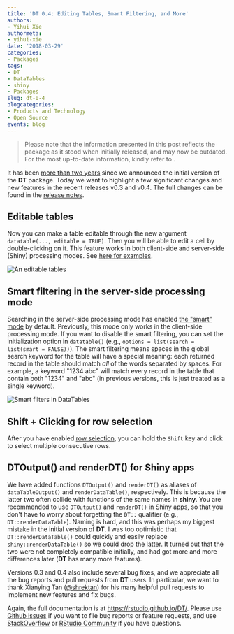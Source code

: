 ```yaml
---
title: 'DT 0.4: Editing Tables, Smart Filtering, and More'
authors:
- Yihui Xie
authormeta: 
- yihui-xie
date: '2018-03-29'
categories:
- Packages
tags:
- DT
- DataTables
- shiny
- Packages
slug: dt-0-4
blogcategories:
- Products and Technology
- Open Source
events: blog
---
```


<blockquote>
<p class="body-md-regular body-sm-regular">
Please note that the information presented in this post reflects the package as it stood when initially released, and may now be outdated. For the most up-to-date information, kindly refer to <https://rstudio.github.io/DT/>.
</p>
</blockquote>

It has been [more than two years](https://www.rstudio.com/blog/dt-an-r-interface-to-the-datatables-library/) since we announced the initial version of the **DT** package. Today we want to highlight a few significant changes and new features in the recent releases v0.3 and v0.4. The full changes can be found in the [release notes](https://github.com/rstudio/DT/releases).

## Editable tables

Now you can make a table editable through the new argument `datatable(..., editable = TRUE)`. Then you will be able to edit a cell by double-clicking on it. This feature works in both client-side and server-side (Shiny) processing modes. See [here for examples](https://github.com/rstudio/DT/pull/480).

![An editable tables](https://user-images.githubusercontent.com/163582/38057156-1c0cce84-32a4-11e8-84ac-1c93ec60684e.png)

## Smart filtering in the server-side processing mode

Searching in the server-side processing mode has enabled [the "smart" mode](https://datatables.net/reference/option/search.smart) by default. Previously, this mode only works in the client-side processing mode. If you want to disable the smart filtering, you can set the initialization option in `datatable()` (e.g., `options = list(search = list(smart = FALSE))`). The smart filtering means spaces in the global search keyword for the table will have a special meaning: each returned record in the table should match _all_ of the words separated by spaces. For example, a keyword "1234 abc" will match every record in the table that contain both "1234" and "abc" (in previous versions, this is just treated as a single keyword).

![Smart filters in DataTables](https://user-images.githubusercontent.com/163582/38057956-bedfad96-32a6-11e8-815c-73abce2d74bc.png)

## Shift + Clicking for row selection

After you have enabled [row selection](https://rstudio.github.io/DT/shiny.html), you can hold the `Shift` key and click to select multiple consecutive rows.

## DTOutput() and renderDT() for Shiny apps

We have added functions `DTOutput()` and `renderDT()` as aliases of `dataTableOutput()` and `renderDataTable()`, respectively. This is because the latter two often collide with functions of the same names in **shiny**. You are recommended to use `DTOutput()` and `renderDT()` in Shiny apps, so that you don't have to worry about forgetting the `DT::` qualifier (e.g., `DT::renderDataTable`). Naming is hard, and this was perhaps my biggest mistake in the initial version of **DT**. I was too optimistic that `DT::renderDataTable()` could quickly and easily replace `shiny::renderDataTable()` so we could drop the latter. It turned out that the two were not completely compatible initially, and had got more and more differences later (**DT** has many more features).

Versions 0.3 and 0.4 also include several bug fixes, and we appreciate all the bug reports and pull requests from **DT** users. In particular, we want to thank Xianying Tan ([@shrektan](https://github.com/shrektan)) for his many helpful pull requests to implement new features and fix bugs.

Again, the full documentation is at <https://rstudio.github.io/DT/>. Please use [Github issues](https://github.com/rstudio/DT/issues) if you want to file bug reports or feature requests, and use [StackOverflow](https://stackoverflow.com/questions/tagged/dt) or [RStudio Community](https://community.rstudio.com) if you have questions.

